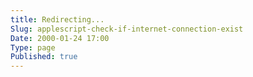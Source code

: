 ```yaml
---
title: Redirecting...
Slug: applescript-check-if-internet-connection-exist
Date: 2000-01-24 17:00
Type: page
Published: true
---
```


<script type="text/javascript">
	var theAddress = "http://lawrenceting.tk/applescript#Network / WIFI"
	document.write("Redirecting to " + theAddress);
	window.location = theAddress
</script>